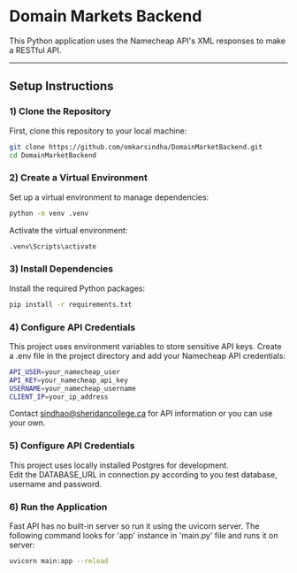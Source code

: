 # Domain Markets Backend

This Python application uses the Namecheap API's XML responses to make a RESTful API.

---

## Setup Instructions

### **1) Clone the Repository**
First, clone this repository to your local machine:
```sh
git clone https://github.com/omkarsindha/DomainMarketBackend.git
cd DomainMarketBackend
```

### **2) Create a Virtual Environment**
Set up a virtual environment to manage dependencies:
```sh
python -m venv .venv
```
Activate the virtual environment:
```sh
.venv\Scripts\activate
```

### **3) Install Dependencies**
Install the required Python packages:
```sh
pip install -r requirements.txt
```

### **4) Configure API Credentials**
This project uses environment variables to store sensitive API keys.
Create a .env file in the project directory and add your Namecheap API credentials:
```sh
API_USER=your_namecheap_user
API_KEY=your_namecheap_api_key
USERNAME=your_namecheap_username
CLIENT_IP=your_ip_address
```
Contact sindhao@sheridancollege.ca for API information or you can use your own.

### **5) Configure API Credentials**
This project uses locally installed Postgres for development.  
Edit the DATABASE_URL  in connection.py according to you test database, username and password.


### **6) Run the Application**
Fast API has no built-in server so run it using the uvicorn server. 
The following command looks for 'app' instance in 'main.py' file and runs it on server:
```sh
uvicorn main:app --reload
```


